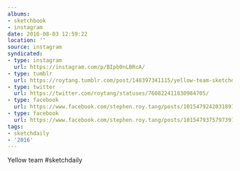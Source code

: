 ```yaml
---
albums:
- sketchbook
- instagram
date: 2016-08-03 12:59:22
location: ''
source: instagram
syndicated:
- type: instagram
  url: https://instagram.com/p/BIpb0nLBRcA/
- type: tumblr
  url: https://roytang.tumblr.com/post/148397341115/yellow-team-sketchdaily
- type: twitter
  url: https://twitter.com/roytang/statuses/760822411830984705/
- type: facebook
  url: https://www.facebook.com/stephen.roy.tang/posts/10154792420318912:2
- type: facebook
  url: https://www.facebook.com/stephen.roy.tang/posts/10154793757973912
tags:
- sketchdaily
- '2016'
---
```


Yellow team #sketchdaily